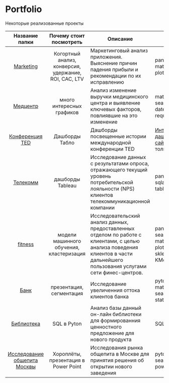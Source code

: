 # Portfolio
Некоторые реализованные проекты


|Название папки|Почему стоит посмотреть|Описание|Стеки|
|:--:| :------------:|----------|------|
|[Marketing](https://github.com/Mamaeva-Ks/Portfolio/tree/main/Marketing)|Когортный анализ, конверсия, удержание, ROI, CAC, LTV | Маркетинговый анализ приложения.  Выяснение причин падения прибыли и рекомендации по их исправлению|pandas, matplotlib, plotly, seaborn|
| [Медцентр](https://github.com/Mamaeva-Ks/Portfolio/tree/main/Medcenter) | много интересных грaфиков | Анализ изменение выручки медицинского центра и выявление ключевых факторов, повлиявшие на это изменение | matplotlib, seaborn plotly, datetime, io, requests |
|[Конференция ТЕD](TED)|Дашборды Табло|Дашборды посвещенные истории международной конференции TED |[Интерактивные дашборды на сайте Табло](https://public.tableau.com/shared/C25B8ZGJ8?:display_count=n&:origin=viz_share_link) /только с ВПН /
|[Телекомм](https://github.com/Mamaeva-Ks/Portfolio/tree/main/Telecomm) | дашборды Tableau | Исследование данных с результатами опроса, отражающего текущий уровень потребительской лояльности (NPS) клиентов телекоммуникационной компании | pandas, sqlalchemy, tableau|
|[fitness](https://github.com/Mamaeva-Ks/Portfolio/tree/main/fitness)|модели машинного обучения, кластеризация|Исследовательский анализ данных, предоставленных отделом по работе с клиентами, с целью анализа поведения клиентов в части дальнейшего пользования услугами сети финес-центров.|pandas, seaborn, matplotlib, plotly.express, sklearn, scipy, KMeans|
|[Банк](https://github.com/Mamaeva-Ks/Portfolio/tree/main/%D0%91%D0%B0%D0%BD%D0%BA)| презентация, сегментация| Исследование увеличенния оттока клиентов банка| pyton, pandas matplotlib, seaborn plotly, statistics
|[Библиотека](https://github.com/Mamaeva-Ks/Portfolio/tree/main/%D0%91%D0%B8%D0%B1%D0%BB%D0%B8%D0%BE%D1%82%D0%B5%D0%BA%D0%B0) | SQL в Pyton| Анализ базы данный он-лайн библиотеки для формированния ценностного предложение для нового продукта|SQL, pyton
|[Исследование общепита Москвы](https://github.com/Mamaeva-Ks/Portfolio/tree/main/%D0%98%D1%81%D1%81%D0%BB%D0%B5%D0%B4%D0%BE%D0%B2%D0%B0%D0%BD%D0%B8%D0%B5%20%D0%BE%D0%B1%D1%89%D0%B5%D0%BF%D0%B8%D1%82%D0%B0%20%D0%9C%D0%BE%D1%81%D0%BA%D0%B2%D1%8B) |Хороплёты, презентация в Power Point |  Исследования рынка общепита в Москве для принятия решения об открытии нового заведения | pyton, pandas, seaborn, plotly, power point




